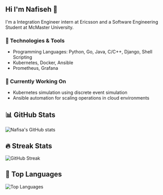 ## Hi I'm Nafiseh 👋
I'm a Integration Engineer intern at Ericsson and a Software Engineering Student at McMaster University.

### 🔧 Technologies & Tools
- Programming Languages: Python, Go, Java, C/C++, Django, Shell Scripting
- Kubernetes, Docker, Ansible
- Prometheus, Grafana

### 🔭 Currently Working On
- Kubernetes simulation using discrete event simulation
- Ansible automation for scaling operations in cloud environments

## 📊 GitHub Stats
![Nafisa's GitHub stats](https://github-readme-stats.vercel.app/api?username=v-nafiseh&show_icons=true&theme=radical)

## 🔥 Streak Stats
![GitHub Streak](https://github-readme-streak-stats.herokuapp.com/?user=v-nafiseh&theme=radical)

## 🚀 Top Languages
![Top Languages](https://github-readme-stats.vercel.app/api/top-langs/?username=v-nafiseh&layout=compact&theme=radical)
<!--
**v-nafiseh/v-nafiseh** is a ✨ _special_ ✨ repository because its `README.md` (this file) appears on your GitHub profile.

Here are some ideas to get you started:

- 🔭 I’m currently working on ...
- 🌱 I’m currently learning ...
- 👯 I’m looking to collaborate on ...
- 🤔 I’m looking for help with ...
- 💬 Ask me about ...
- 📫 How to reach me: ...
- 😄 Pronouns: ...
- ⚡ Fun fact: ...
-->

